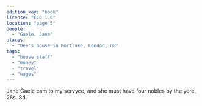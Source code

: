 ```yaml
---
edition_key: "book"
license: "CC0 1.0"
location: "page 5"
people:
  - "Gaele, Jane"
places:
  - "Dee's house in Mortlake, London, GB"
tags:
  - "house staff"
  - "money"
  - "travel"
  - "wages"
---
```

Jane Gaele cam to my servyce, and she must have four nobles by
the yere, 26s. 8d.
